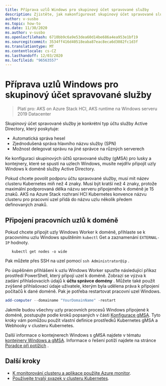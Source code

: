 ```yaml
---
title: Příprava uzlů Windows pro skupinový účet spravované služby
description: Zjistěte, jak nakonfigurovat skupinový účet spravované služby pro kontejnery v uzlech Windows.
author: v-susbo
ms.topic: how-to
ms.date: 11/30/2020
ms.author: v-susbo
ms.openlocfilehash: 6710bb9c6a9e53dea60d14be686a4ea953e1bf19
ms.sourcegitcommit: 3534ff416d40518eaba87eac8eca6d3082fc1d3f
ms.translationtype: MT
ms.contentlocale: cs-CZ
ms.lasthandoff: 12/03/2020
ms.locfileid: "96563557"
---
```

# <a name="prepare-windows-nodes-for-group-managed-service-account-support"></a>Příprava uzlů Windows pro skupinový účet spravované služby

> Platí pro: AKS on Azure Stack HCI, AKS runtime na Windows serveru 2019 Datacenter

Skupinový účet spravované služby je konkrétní typ účtu služby Active Directory, který poskytuje:
- Automatická správa hesel
- Zjednodušená správa hlavního názvu služby (SPN)
- Možnost delegovat správu na jiné správce na různých serverech 

Ke konfiguraci skupinových účtů spravované služby (gMSA) pro lusky a kontejnery, které se spustí na uzlech Windows, musíte nejdřív připojit uzly Windows k doméně služby Active Directory.

Pokud chcete povolit podporu účtu spravované služby, musí mít název clusteru Kubernetes míň než 4 znaky. Musí být kratší než 4 znaky, protože maximální podporovaná délka názvu serveru připojeného k doméně je 15 znaků. AKS na Azure Stack rozhraní HCI Kubernetes konvence názvu clusteru pro pracovní uzel přidá do názvu uzlu několik předem definovaných znaků.

## <a name="join-the-worker-nodes-to-a-domain"></a>Připojení pracovních uzlů k doméně

Pokud chcete připojit uzly Windows Worker k doméně, přihlaste se k pracovnímu uzlu Windows spuštěním `kubectl` Get a zaznamenání `EXTERNAL-IP` hodnoty.

```
   kubectl get nodes -o wide
```  

Pak můžete přes SSH na uzel pomocí `ssh Administrator@ip` .

Po úspěšném přihlášení k uzlu Windows Worker spusťte následující příkaz prostředí PowerShell, který připojí uzel k doméně. Zobrazí se výzva k zadání přihlašovacích údajů k **účtu správce domény** . Můžete také použít zvýšené přihlašovací údaje uživatele, kterým byla udělena práva k připojení počítačů k dané doméně. Pak je potřeba restartovat pracovní uzel Windows. 

```powershell
add-computer --domainame "YourDomainName" -restart
```

Jakmile budou všechny uzly pracovních procesů Windows připojené k doméně, postupujte podle kroků popsaných v části [Konfigurace gMSA](https://kubernetes.io/docs/tasks/configure-pod-container/configure-gmsa/). Tyto kroky vám pomůžou použít vlastní definice prostředků Kubernetes gMSA a Webhooky v clusteru Kubernetes.

Další informace o kontejnerech Windows s gMSA najdete v tématu [kontejnery Windows a gMSA](https://docs.microsoft.com/virtualization/windowscontainers/manage-containers/manage-serviceaccounts). Informace o řešení potíží najdete na stránce [Poradce při potížích](troubleshoot.md) . 

## <a name="next-steps"></a>Další kroky

* [K monitorování clusteru a aplikace použijte Azure monitor](/azure/azure-monitor/insights/container-insights-enable-arc-enabled-clusters).
* [Používejte trvalý svazek v clusteru Kubernetes](persistent-volume.md).

